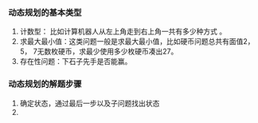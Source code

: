 ### 动态规划的基本类型
1. 计数型： 比如计算机器人从左上角走到右上角一共有多少种方式 。
2. 求最大最小值：这类问题一般是求最大最小值，比如硬币问题总共有面值2，5， 7无数枚硬币，求最少使用多少枚硬币凑出27。
3. 存在性问题：下石子先手是否能赢。
### 动态规划的解题步骤
1.  确定状态，通过最后一步以及子问题找出状态
2.  

<!--stackedit_data:
eyJoaXN0b3J5IjpbLTExMzk0Nzg0OTMsMTY5ODAyNDkwMywtOT
MyMjgyNDc4LC0xNjc5Njc5MjgxXX0=
-->